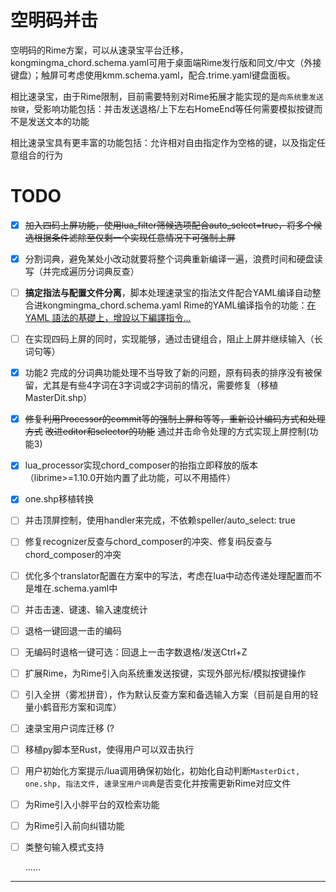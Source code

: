 # 空明码并击
空明码的Rime方案，可以从速录宝平台迁移，kongmingma_chord.schema.yaml可用于桌面端Rime发行版和同文/中文（外接键盘）；触屏可考虑使用kmm.schema.yaml，配合.trime.yaml键盘面板。

相比速录宝，由于Rime限制，目前需要特别对Rime拓展才能实现的是`向系统重发送按键`，受影响功能包括：并击发送退格/上下左右HomeEnd等任何需要模拟按键而不是发送文本的功能

相比速录宝具有更丰富的功能包括：允许相对自由指定作为空格的键，以及指定任意组合的行为


# TODO
- [x] ~~加入四码上屏功能，使用lua_filter筛候选项配合auto_select=true，将多个候选根据条件滤除至仅剩一个实现任意情况下可强制上屏~~
- [x] 分割词典，避免某处小改动就要将整个词典重新编译一遍，浪费时间和硬盘读写（并完成遍历分词典反查）
- [ ] **搞定指法与配置文件分离**，脚本处理速录宝的指法文件配合YAML编译自动整合进kongmingma_chord.schema.yaml  Rime的YAML编译指令的功能：[在 YAML 語法的基礎上，增設以下編譯指令...](https://github.com/rime/home/wiki/Configuration#%E9%85%8D%E7%BD%AE%E7%B7%A8%E8%AD%AF%E5%99%A8%E6%8F%92%E4%BB%B6)
- [ ] 在实现四码上屏的同时，实现能够，通过击键组合，阻止上屏并继续输入（长词句等）
- [x] 功能2 完成的分词典功能处理不当导致了新的问题，原有码表的排序没有被保留，尤其是有些4字词在3字词或2字词前的情况，需要修复（移植MasterDit.shp）
- [x] ~~修复利用Processor的commit等的强制上屏和等等，重新设计编码方式和处理方式~~ ~~改进editor和selector的功能~~ 通过并击命令处理的方式实现上屏控制(功能3)
- [x] lua_processor实现chord_composer的抬指立即释放的版本（librime>=1.10.0开始内置了此功能，可以不用插件）
- [x] one.shp移植转换
- [ ] 并击顶屏控制，使用handler来完成，不依赖speller/auto_select: true
- [ ] 修复recognizer反查与chord_composer的冲突、修复i码反查与chord_composer的冲突
- [ ] 优化多个translator配置在方案中的写法，考虑在lua中动态传递处理配置而不是堆在.schema.yaml中
- [ ] 并击击速、键速、输入速度统计
- [ ] 退格一键回退一击的编码
- [ ] 无编码时退格一键可选：回退上一击字数退格/发送Ctrl+Z
- [ ] 扩展Rime，为Rime引入向系统重发送按键，实现外部光标/模拟按键操作
- [ ] 引入全拼（雾凇拼音），作为默认反查方案和备选输入方案（目前是自用的轻量小鹤音形方案和词库）
- [ ] 速录宝用户词库迁移 (?
- [ ] 移植py脚本至Rust，使得用户可以双击执行
- [ ] 用户初始化方案提示/lua调用确保初始化，初始化自动判断`MasterDict, one.shp, 指法文件, 速录宝用户词典`是否变化并按需更新Rime对应文件
- [ ] 为Rime引入小胖平台的双检索功能
- [ ] 为Rime引入前向纠错功能
- [ ] 类整句输入模式支持

  ……
---

